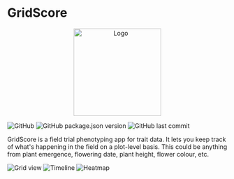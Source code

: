 # GridScore

<p align="center">
  <img src="https://raw.githubusercontent.com/sebastian-raubach/gridscore/master/public/img/gridscore.svg?sanitize=true" width="200" alt="Logo">
</p>

![GitHub](https://img.shields.io/github/license/sebastian-raubach/gridscore)
![GitHub package.json version](https://img.shields.io/github/package-json/v/sebastian-raubach/gridscore)
![GitHub last commit](https://img.shields.io/github/last-commit/sebastian-raubach/gridscore)

GridScore is a field trial phenotyping app for trait data. It lets you keep track of what's happening in the field on a plot-level basis. This could be anything from plant emergence, flowering date, plant height, flower colour, etc.

![](https://raw.githubusercontent.com/sebastian-raubach/gridscore/master/public/img/screenshot-grid.jpg "Grid view")
![](https://raw.githubusercontent.com/sebastian-raubach/gridscore/master/public/img/screenshot-timeline.jpg "Timeline")
![](https://raw.githubusercontent.com/sebastian-raubach/gridscore/master/public/img/screenshot-heatmap.jpg "Heatmap")